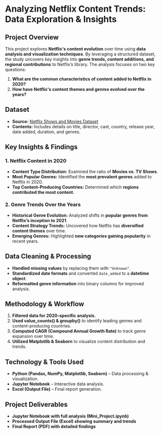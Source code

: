 # Analyzing Netflix Content Trends: Data Exploration & Insights  

## **Project Overview**  
This project explores **Netflix's content evolution** over time using **data analysis and visualization techniques**. By leveraging a structured dataset, the study uncovers key insights into **genre trends, content additions, and regional contributions** to Netflix’s library. The analysis focuses on two key questions:  
1. **What are the common characteristics of content added to Netflix in 2020?**  
2. **How have Netflix's content themes and genres evolved over the years?**  

## **Dataset**  
- **Source:** [Netflix Shows and Movies Dataset](https://www.kaggle.com/datasets/shivamb/netflix-shows)  
- **Contents:** Includes details on title, director, cast, country, release year, date added, duration, and genres.  

## **Key Insights & Findings**  
### **1. Netflix Content in 2020**  
- **Content Type Distribution:** Examined the ratio of **Movies vs. TV Shows**.  
- **Most Popular Genres:** Identified the **most prevalent genres** added to Netflix in 2020.  
- **Top Content-Producing Countries:** Determined which **regions contributed the most content**.  

### **2. Genre Trends Over the Years**  
- **Historical Genre Evolution:** Analyzed shifts in **popular genres from Netflix’s inception to 2021**.  
- **Content Strategy Trends:** Uncovered how Netflix has **diversified content themes** over time.  
- **Emerging Genres:** Highlighted **new categories gaining popularity** in recent years.  

## **Data Cleaning & Processing**  
- **Handled missing values** by replacing them with `"Unknown"`.  
- **Standardized date formats** and converted `date_added` to a **datetime object**.  
- **Reformatted genre information** into binary columns for improved analysis.  

## **Methodology & Workflow**  
1. **Filtered data for 2020-specific analysis.**  
2. **Used value_counts() & groupby()** to identify leading genres and content-producing countries.  
3. **Computed CAGR (Compound Annual Growth Rate)** to track genre expansion over time.  
4. **Utilized Matplotlib & Seaborn** to visualize content distribution and trends.  

## **Technology & Tools Used**  
- **Python (Pandas, NumPy, Matplotlib, Seaborn)** – Data processing & visualization.  
- **Jupyter Notebook** – Interactive data analysis.  
- **Excel (Output File)** – Final report generation.  

## **Project Deliverables**  
- **Jupyter Notebook with full analysis (Mini_Project.ipynb)**  
- **Processed Output File (Excel) showing summary and trends**  
- **Final Report (PDF) with detailed findings**  

